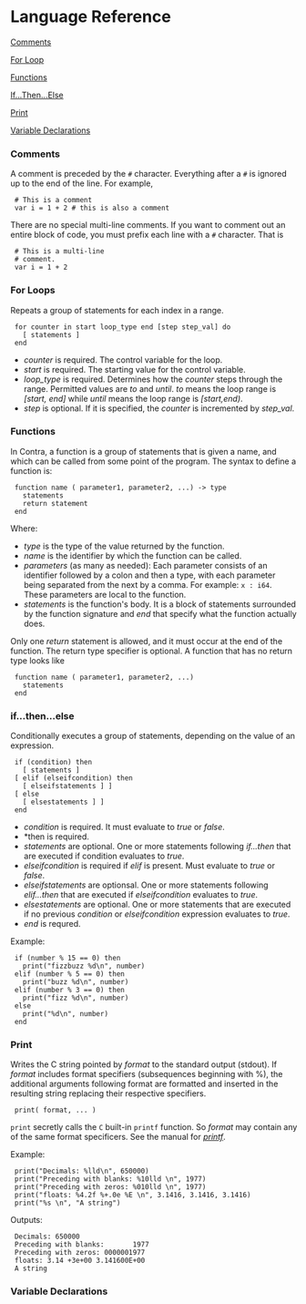 Language Reference
==================

[Comments](#comments)

[For Loop](#for-loops)

[Functions](#functions)

[If...Then...Else](#ifthenelse)

[Print](#print)

[Variable Declarations](#variable-declarations)


### Comments

A comment is preceded by the `#` character.  Everything after a `#` is ignored up to the end of the line.  For example,

     # This is a comment
     var i = 1 + 2 # this is also a comment

There are no special multi-line comments.  If you want to comment out an entire block of code, you must prefix each line with a `#` character.  That is

     # This is a multi-line
     # comment.
     var i = 1 + 2

### For Loops

Repeats a group of statements for each index in a range.

     for counter in start loop_type end [step step_val] do
       [ statements ]
     end

- *counter* is required.  The control variable for the loop.
- *start* is required.  The starting value for the control variable.
- *loop_type* is required.  Determines how the *counter* steps through the range.  Permitted values are *to* and *until*.  *to* means the loop range is *[start, end]* while *until* means the loop range is *[start,end)*.
- *step* is optional.   If it is specified, the *counter* is incremented by *step_val*.

### Functions

In Contra, a function is a group of statements that is given a name, and which can be called from some point of the program. The syntax to define a function is:

     function name ( parameter1, parameter2, ...) -> type 
       statements
       return statement
     end

Where:
- *type* is the type of the value returned by the function.
- *name* is the identifier by which the function can be called.
- *parameters* (as many as needed): Each parameter consists of an identifier followed by a colon and then a type, with each parameter being separated from the next by a comma. For example: `x : i64`.  These parameters are local to the function.
- *statements* is the function's body. It is a block of statements surrounded by the function signature and *end* that specify what the function actually does.

Only one *return* statement is allowed, and it must occur at the end of the function.  The return type specifier is optional.  A function that has no return type looks like

     function name ( parameter1, parameter2, ...)
       statements
     end

### if...then...else

Conditionally executes a group of statements, depending on the value of an expression.

     if (condition) then
       [ statements ]
     [ elif (elseifcondition) then
       [ elseifstatements ] ]
     [ else
       [ elsestatements ] ]
     end

- *condition* is required.  It must evaluate to *true* or *false*.
- *then is required.
- *statements* are optional. One or more statements following *if...then* that are executed if condition evaluates to *true*.
- *elseifcondition* is required if *elif* is present. Must evaluate to *true* or *false*.
- *elseifstatements* are optionsal.  One or more statements following *elif...then* that are executed if *elseifcondition* evaluates to *true*.
- *elsestatements* are optional. One or more statements that are executed if no previous *condition* or *elseifcondition* expression evaluates to *true*.
- *end* is requred.

Example:

     if (number % 15 == 0) then
       print("fizzbuzz %d\n", number) 
     elif (number % 5 == 0) then
       print("buzz %d\n", number) 
     elif (number % 3 == 0) then
       print("fizz %d\n", number) 
     else
       print("%d\n", number) 
     end


### Print

Writes the C string pointed by *format* to the standard output (stdout). If *format* includes format specifiers (subsequences beginning with %), the additional arguments following format are formatted and inserted in the resulting string replacing their respective specifiers.

     print( format, ... )

`print` secretly calls the `C` built-in `printf` function.  So *format* may contain any of the same format specificers.  See the manual for [*printf*](http://www.cplusplus.com/reference/cstdio/printf/).

Example:

     print("Decimals: %lld\n", 650000)
     print("Preceding with blanks: %10lld \n", 1977)
     print("Preceding with zeros: %010lld \n", 1977)
     print("floats: %4.2f %+.0e %E \n", 3.1416, 3.1416, 3.1416)
     print("%s \n", "A string")

Outputs:

     Decimals: 650000
     Preceding with blanks:       1977
     Preceding with zeros: 0000001977
     floats: 3.14 +3e+00 3.141600E+00
     A string


### Variable Declarations
